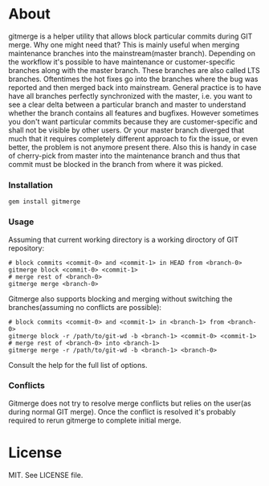 # About
gitmerge is a helper utility that allows block particular commits during GIT merge.
Why one might need that? This is mainly useful when merging maintenance branches into the mainstream(master branch).
Depending on the workflow it's possible to have maintenance or customer-specific branches along with the master branch. These branches are also called LTS branches.
Oftentimes the hot fixes go into the branches where the bug was reported and then merged back into mainstream.
General practice is to have have all branches perfectly synchronized with the master,
i.e. you want to see a clear delta between a particular branch and master to understand whether the branch contains all features and bugfixes.
However sometimes you don't want particular commits because they are customer-specific and shall not be visible by other users. Or your master branch diverged that much that it requires completely different approach to fix the issue, or even better, the problem is not anymore present there.
Also this is handy in case of cherry-pick from master into the maintenance branch and thus that commit must be blocked in the branch from where it was picked.

### Installation
```
gem install gitmerge
```

### Usage
Assuming that current working directory is a working diroctory of GIT repository:
```
# block commits <commit-0> and <commit-1> in HEAD from <branch-0>
gitmerge block <commit-0> <commit-1>
# merge rest of <branch-0>
gitmerge merge <branch-0>
```

Gitmerge also supports blocking and merging without switching the branches(assuming no conflicts are possible):
```
# block commits <commit-0> and <commit-1> in <branch-1> from <branch-0>
gitmerge block -r /path/to/git-wd -b <branch-1> <commit-0> <commit-1>
# merge rest of <branch-0> into <branch-1>
gitmerge merge -r /path/to/git-wd -b <branch-1> <branch-0>
```
Consult the help for the full list of options.

### Conflicts
Gitmerge does not try to resolve merge conflicts but relies on the user(as during normal GIT merge).
Once the conflict is resolved it's probably required to rerun gitmerge to complete initial merge.

# License

MIT. See LICENSE file.

